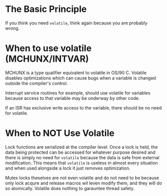 # The Basic Principle

If you think you need `volatile`, think again because you are probably wrong.

# When to use volatile (MCHUNX/INTVAR)

MCHUNX is a type qualifier equivalent to volatile in OS/90 C. Volatile disables optimizations which can cause bugs when a variable is changed outside the compiler's control.

Interrupt service routines for example, should use volatile for variables because access to that variable may be underway by other code.

If an ISR has exclusive write access to the variable, there should be no need for volatile.

# When to NOT Use Volatile

Lock functions are serialized at the compiler level. Once a lock is held, the data being protected can be accessed for whatever purpose desired and there is simply no need for `volatile` because the data is safe from external modification. This means that `volatile` is useless in almost every situation and when used alongside a lock it just removes optimization.

Mutex locks theselves are not even volatile and do not need to be because only lock acqure and release macros wil leven modify them, and they will do so atomically. Volatile does nothing to garauntee thread safety.
